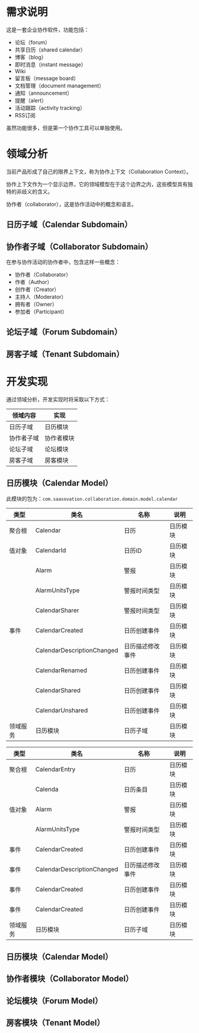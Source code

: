 需求说明
================

这是一套企业协作软件，功能包括：

- 论坛（forum）
- 共享日历（shared calendar）
- 博客（blog）
- 即时消息（instant message）
- Wiki
- 留言板（message board）
- 文档管理（document management）
- 通知（announcement）
- 提醒（alert）
- 活动跟踪（activity tracking）
- RSS订阅

虽然功能很多，但是第一个协作工具可以单独使用。

领域分析
========

当前产品形成了自己的限界上下文，称为协作上下文（Collaboration Context）。

协作上下文作为一个显示边界，它的领域模型在于这个边界之内，这些模型具有独特的非歧义的含义。

协作者（collaborator），这是协作活动中的概念和语言。

日历子域（Calendar Subdomain）
-------------------------------------


协作者子域（Collaborator Subdomain）
--------------------------------------------

在参与协作活动的协作者中，包含这样一些概念：

- 协作者（Collaborator）
- 作者（Author）
- 创作者（Creator）
- 主持人（Moderator）
- 拥有者（Owner）
- 参加者（Participant）


论坛子域（Forum Subdomain）
-----------------------------------


房客子域（Tenant Subdomain）
-----------------------------------

开发实现
========

通过领域分析，开发实现时将采取以下方式：

|  领域内容   |       实现     |
|---------------|---------------|
|日历子域    |日历模块     |
|协作者子域 |协作者模块 |
|论坛子域    |论坛模块     |
|房客子域    |房客模块     |

日历模块（Calendar Model）
-------------------------------------

此模块的包为：`com.saasovation.collaboration.domain.model.calendar`

|       类型      |                           类名                 |                 名称             |       说明       |
|---------------|--------------------------------------|----------------------------|----------------|
|聚合根        |Calendar                                          |日历                           |日历模块     |
|值对象        |CalendarId                                      |日历ID                             |日历模块      |
|                       |Alarm                                              |警报                           |日历模块      |
|                       |AlarmUnitsType                             |警报时间类型              |日历模块      |
|                       |CalendarSharer                               |警报时间类型              |日历模块      |
|事件           |CalendarCreated                              |日历创建事件             |日历模块      |
|                      |CalendarDescriptionChanged         |日历描述修改事件      |日历模块      |
|                      |CalendarRenamed                           |日历创建事件             |日历模块      |
|                      |CalendarShared                                |日历创建事件             |日历模块      |
|                      |CalendarUnshared                            |日历创建事件             |日历模块      |
|领域服务    |日历模块                                 |日历子域                   |日历模块      |


|       类型      |                           类名                 |                 名称             |       说明       |
|---------------|--------------------------------------|----------------------------|----------------|
|聚合根        |CalendarEntry                                |日历                           |日历模块     |
                        |Calenda                                           |日历条目                    |日历模块      |
|值对象        |Alarm                                              |警报                           |日历模块      |
                        |AlarmUnitsType                             |警报时间类型              |日历模块      |
|事件           |CalendarCreated                              |日历创建事件             |日历模块      |
|事件           |CalendarDescriptionChanged         |日历描述修改事件      |日历模块      |
|事件           |CalendarCreated                              |日历创建事件             |日历模块      |
|事件           |CalendarCreated                              |日历创建事件             |日历模块      |
|领域服务    |日历模块                                 |日历子域                   |日历模块      |


日历模块（Calendar Model）
-------------------------------------



协作者模块（Collaborator Model）
-------------------------------------



论坛模块（Forum Model）
-------------------------------------



房客模块（Tenant Model）
-------------------------------------